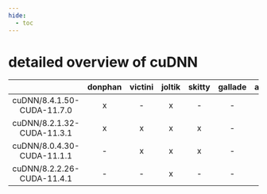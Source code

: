 ```yaml
---
hide:
  - toc
---
```


detailed overview of cuDNN
==========================

| |donphan|victini|joltik|skitty|gallade|accelgor|swalot|doduo|
| :---: | :---: | :---: | :---: | :---: | :---: | :---: | :---: | :---: |
|cuDNN/8.4.1.50-CUDA-11.7.0|x|-|x|-|-|x|-|-|
|cuDNN/8.2.1.32-CUDA-11.3.1|x|x|x|x|-|x|x|x|
|cuDNN/8.0.4.30-CUDA-11.1.1|-|x|x|x|-|x|-|-|
|cuDNN/8.2.2.26-CUDA-11.4.1|-|-|x|-|-|x|-|-|
